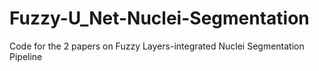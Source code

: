 # Fuzzy-U_Net-Nuclei-Segmentation
Code for the 2 papers on Fuzzy Layers-integrated Nuclei Segmentation Pipeline
